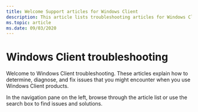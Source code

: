 ```yaml
---
title: Welcome Support articles for Windows Client
description: This article lists troubleshooting articles for Windows Client.
ms.topic: article
ms.date: 09/03/2020
---
```

# Windows Client troubleshooting

Welcome to Windows Client troubleshooting. These articles explain how to determine, diagnose, and fix issues that you might encounter when you use Windows Client products.

In the navigation pane on the left, browse through the article list or use the search box to find issues and solutions.